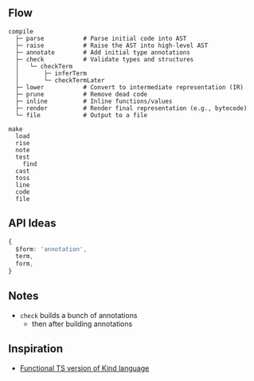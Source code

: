 ## Flow

```
compile
  ├─ parse           # Parse initial code into AST
  ├─ raise           # Raise the AST into high-level AST
  ├─ annotate        # Add initial type annotations
  ├─ check           # Validate types and structures
  │   └─ checkTerm
  │       ├─ inferTerm
  │       └─ checkTermLater
  ├─ lower           # Convert to intermediate representation (IR)
  ├─ prune           # Remove dead code
  ├─ inline          # Inline functions/values
  ├─ render          # Render final representation (e.g., bytecode)
  └─ file            # Output to a file

make
  load
  rise
  note
  test
    find
  cast
  toss
  line
  code
  file
```

## API Ideas

```ts
{
  $form: 'annotation',
  term,
  form,
}
```

## Notes

- `check` builds a bunch of annotations
  - then after building annotations

## Inspiration

- [Functional TS version of Kind language](https://github.com/termsurf/make.tree/pull/1)
